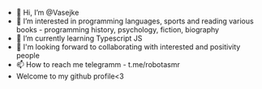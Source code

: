 - 👋 Hi, I’m @Vasejke
- 👀 I’m interested in programming languages, sports and reading various books - programming history, psychology, fiction, biography
- 🌱 I’m currently learning Typescript JS
- 💞️ I'm looking forward to collaborating with interested and positivity people
- 📫 How to reach me telegramm - t.me/robotasmr
- Welcome to my github profile<3
<!---
Vasejke/Vasejke is a ✨ special ✨ repository because its `README.md` (this file) appears on your GitHub profile.
You can click the Preview link to take a look at your changes.
--->
